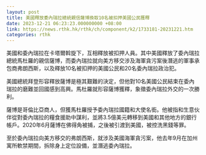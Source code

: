 ```yaml
---
layout: post
title: 美國釋放委內瑞拉總統親信薩博換取10名被扣押美國公民獲釋
date: 2023-12-21 06:23:23.000000000 +08:00
link: https://news.rthk.hk/rthk/ch/component/k2/1733181-20231221.htm
categories: rthk
---
```


美國和委內瑞拉在卡塔爾斡旋下，互相釋放被扣押人員。其中美國釋放了委內瑞拉總統馬杜羅的親信薩博，而委內瑞拉就向美方移交涉及海軍貪污案後潛逃的軍事承包商弗朗西斯，以及釋放10名被扣押的美國公民和20名委內瑞拉政治犯。

美國總統拜登形容釋放薩博是極其艱難的決定，但他對10名美國公民結束在委內瑞拉的磨難並回國感到高興。馬杜羅就形容薩博獲釋，象徵委內瑞拉外交的一次勝利。

薩博是哥倫比亞商人，但獲馬杜羅授予委內瑞拉國籍和大使名銜。他被指和生意伙伴從對委內瑞拉的糧食援助中謀利，並將3.5億美元轉移到美國和其他地方的銀行帳戶。2020年6月薩博在佛得角被捕，之後被引渡到美國，被控洗黑錢等罪。

至於委內瑞拉向美方移交的弗朗西斯，就涉及美國海軍貪污案，他去年9月在加州寓所軟禁期間，拆除身上定位設備，並潛逃委內瑞拉。

